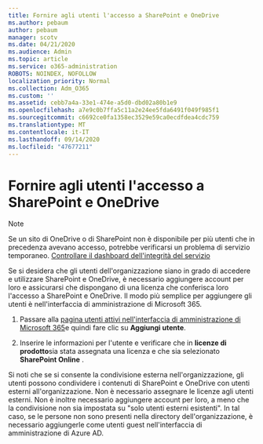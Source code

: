 ```yaml
---
title: Fornire agli utenti l'accesso a SharePoint e OneDrive
ms.author: pebaum
author: pebaum
manager: scotv
ms.date: 04/21/2020
ms.audience: Admin
ms.topic: article
ms.service: o365-administration
ROBOTS: NOINDEX, NOFOLLOW
localization_priority: Normal
ms.collection: Adm_O365
ms.custom: ''
ms.assetid: cebb7a4a-33e1-474e-a5d0-dbd02a80b1e9
ms.openlocfilehash: a7e9c0b7ffa5c11a2e24ee5fda6491f049f985f1
ms.sourcegitcommit: c6692ce0fa1358ec3529e59ca0ecdfdea4cdc759
ms.translationtype: MT
ms.contentlocale: it-IT
ms.lasthandoff: 09/14/2020
ms.locfileid: "47677211"
---
```

# <a name="give-users-access-to-sharepoint-and-onedrive"></a>Fornire agli utenti l'accesso a SharePoint e OneDrive

> [!NOTE]
> Se un sito di OneDrive o di SharePoint non è disponibile per più utenti che in precedenza avevano accesso, potrebbe verificarsi un problema di servizio temporaneo. [Controllare il dashboard dell'integrità del servizio](https://portal.office.com/adminportal/home#/servicehealth)
  
Se si desidera che gli utenti dell'organizzazione siano in grado di accedere e utilizzare SharePoint e OneDrive, è necessario aggiungere account per loro e assicurarsi che dispongano di una licenza che conferisca loro l'accesso a SharePoint e OneDrive. Il modo più semplice per aggiungere gli utenti è nell'interfaccia di amministrazione di Microsoft 365.
  
1. Passare alla [pagina utenti attivi nell'interfaccia di amministrazione di Microsoft 365](https://portal.office.com/adminportal/home#/users)e quindi fare clic su **Aggiungi utente**.
    
2. Inserire le informazioni per l'utente e verificare che in **licenze di prodotto**sia stata assegnata una licenza e che sia selezionato **SharePoint Online** . 
    
Si noti che se si consente la condivisione esterna nell'organizzazione, gli utenti possono condividere i contenuti di SharePoint e OneDrive con utenti esterni all'organizzazione. Non è necessario assegnare le licenze agli utenti esterni. Non è inoltre necessario aggiungere account per loro, a meno che la condivisione non sia impostata su "solo utenti esterni esistenti". In tal caso, se le persone non sono presenti nella directory dell'organizzazione, è necessario aggiungerle come utenti guest nell'interfaccia di amministrazione di Azure AD.
  

